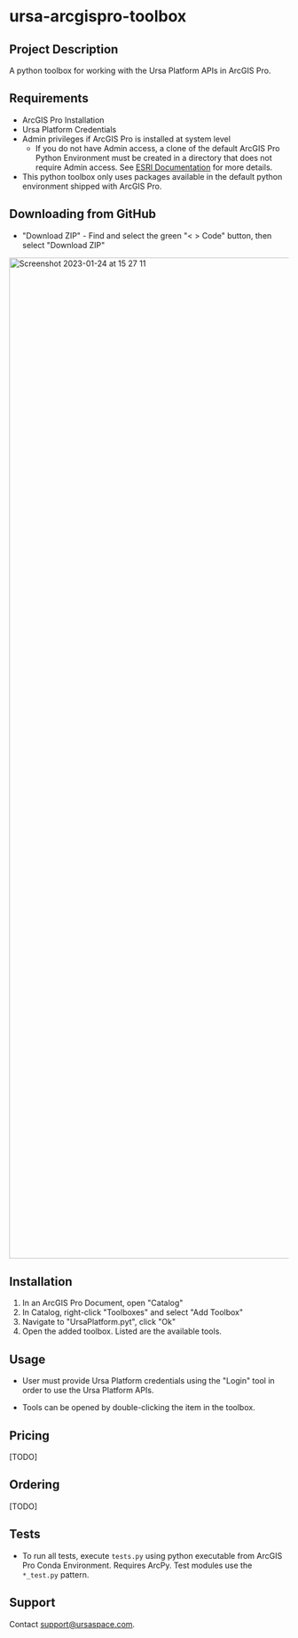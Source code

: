 # ursa-arcgispro-toolbox

## Project Description

A python toolbox for working with the Ursa Platform APIs in ArcGIS Pro.

## Requirements

- ArcGIS Pro Installation
- Ursa Platform Credentials
- Admin privileges if ArcGIS Pro is installed at system level
  - If you do not have Admin access, a clone of the default ArcGIS Pro Python Environment must be created in a directory that does not require Admin access. See [ESRI Documentation](https://pro.arcgis.com/en/pro-app/latest/arcpy/get-started/clone-an-environment.htm) for more details.
- This python toolbox only uses packages available in the default python environment shipped with ArcGIS Pro.

## Downloading from GitHub

- "Download ZIP" - Find and select the green "< > Code" button, then select "Download ZIP"

<img width="1800" alt="Screenshot 2023-01-24 at 15 27 11" src="https://user-images.githubusercontent.com/123033437/214444397-61d111c0-f6b6-4cbd-bbea-49637efb1a03.png">

## Installation

1. In an ArcGIS Pro Document, open "Catalog"
2. In Catalog, right-click "Toolboxes" and select "Add Toolbox"
3. Navigate to "UrsaPlatform.pyt", click "Ok"
4. Open the added toolbox. Listed are the available tools.

## Usage

- User must provide Ursa Platform credentials using the "Login" tool in order to use the Ursa Platform APIs.

- Tools can be opened by double-clicking the item in the toolbox.

## Pricing

[TODO]

## Ordering

[TODO]

## Tests

- To run all tests, execute `tests.py` using python executable from ArcGIS Pro Conda Environment. Requires ArcPy. Test modules use the `*_test.py` pattern.

## Support

Contact [support@ursaspace.com](mailto:support@ursaspace.com).
